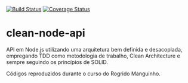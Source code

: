 [![Build Status](https://app.travis-ci.com/SilvioLucasDev/clean-node-api.svg?branch=main)](https://app.travis-ci.com/SilvioLucasDev/clean-node-api)
[![Coverage Status](https://coveralls.io/repos/github/SilvioLucasDev/clean-node-api/badge.svg)](https://coveralls.io/github/SilvioLucasDev/clean-node-api)
# clean-node-api 
API em Node.js utilizando uma arquitetura bem definida e desacoplada, empregando TDD como metodologia de trabalho, Clean Architecture e sempre seguindo os princípios de SOLID.

Códigos reproduzidos durante o curso do Rogrido Manguinho.
